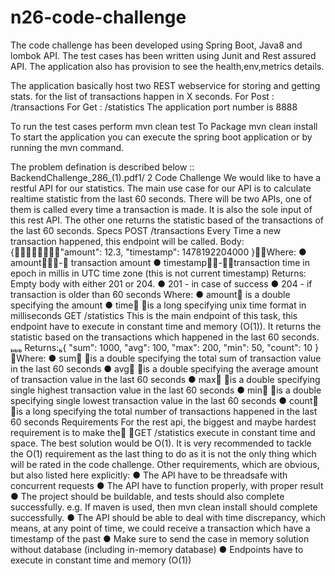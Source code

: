 # n26-code-challenge
The code challenge has been developed using Spring Boot, Java8 and lombok API.
The test cases has been written using Junit and Rest assured API.
The application also has provision to see the health,env,metrics details.

The application basically host two REST webservice for storing and getting stats. for the list of transactions happen in X seconds.
For Post : /transactions
For Get : /statistics
The application port number is 8888

To run the test cases perform mvn clean test
To Package mvn clean install
To start the application you can execute the spring boot application or by running the mvn command.

The problem defination is described below :: 
BackendChallenge_286_(1).pdf1/ 2
Code Challenge We would like to have a restful API for our statistics. The main use case for our API is to calculate realtime statistic from the last 60 seconds. There will be two APIs, one of them is called every time a transaction is made. It is also the sole input of this rest API. The other one returns the statistic based of the transactions of the last 60 seconds. Specs POST /transactions  Every Time a new transaction happened, this endpoint will be called. Body: {"amount": 12.3,    "timestamp": 1478192204000 }Where: ● amount- transaction amount ● timestamp-transaction time in epoch in millis in UTC time zone (this is not current timestamp)  Returns: Empty body with either 201 or 204.  ● 201 - in case of success ● 204 - if transaction is older than 60 seconds  Where:  ● amount is a double specifying the amount ● time is a long specifying unix time format in milliseconds  GET /statistics This is the main endpoint of this task, this endpoint have to execute in constant time and memory (O(1)). It returns the statistic based on the transactions which happened in the last 60 seconds. 
Returns:{        "sum": 1000,        "avg": 100,        "max": 200,        "min": 50,        "count": 10 } Where: ● sum is a double specifying the total sum of transaction value in the last 60 seconds ● avg is a double specifying the average amount of transaction value in the last 60 seconds ● max is a double specifying single highest transaction value in the last 60 seconds ● min is a double specifying single lowest transaction value in the last 60 seconds ● count is a long specifying the total number of transactions happened in the last 60 seconds  Requirements For the rest api, the biggest and maybe hardest requirement is to make the GET /statistics execute in constant time and space. The best solution would be O(1). It is very recommended to tackle the O(1) requirement as the last thing to do as it is not the only thing which will be rated in the code challenge.  Other requirements, which are obvious, but also listed here explicitly:  ● The API have to be threadsafe with concurrent requests ● The API have to function properly, with proper result ● The project should be buildable, and tests should also complete successfully. e.g. If maven is used, then mvn clean install should complete successfully. ● The API should be able to deal with time discrepancy, which means, at any point of time,                                 we could receive a transaction which have a timestamp of the past ● Make sure to send the case in memory solution without database (including in-memory database) ● Endpoints have to execute in constant time and memory (O(1)) 
